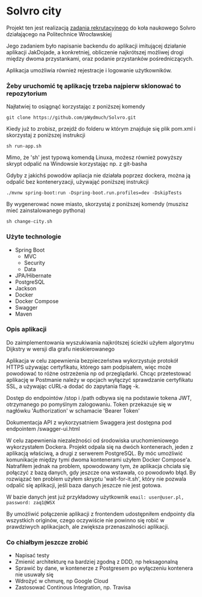 # Solvro city 

Projekt ten jest realizacją [zadania rekrutacyjnego](https://github.com/Solvro/rekrutacja#backend)
do koła naukowego Solvro działającego na Politechnice Wrocławskiej

Jego zadaniem było napisanie backendu do aplikacji imitującej działanie aplikacji JakDojade, a
konkretniej, obliczenie najkrótszej możliwej drogi między dwoma przystankami, oraz podanie przystanków pośredniczących.

Aplikacja umożliwia również rejestracje i logowanie użytkowników.

### Żeby uruchomić tę aplikację  trzeba najpierw sklonować to repozytorium
Najłatwiej to osiągnąć korzystając z poniższej komendy      

``` git clone https://github.com/pWydmuch/Solvro.git ```

Kiedy już to zrobisz, przejdź do folderu w którym znajduje się plik pom.xml i skorzystaj z poniższej instrukcji

``` sh run-app.sh ```

Mimo, że 'sh' jest typową komendą Linuxa, możesz również powyższy skrypt odpalić na Windowsie korzystając np. z git-basha

Gdyby z jakichś powodów apliacja nie działała poprzez dockera, można ją odpalić bez konteneryzacji, używająć poniższej instrukcji
 
``` ./mvnw spring-boot:run -Dspring-boot.run.profiles=dev -DskipTests ```

By wygenerować nowe miasto, skorzystaj z poniższej komendy (muszisz mieć zainstalowanego pythona)

``` sh change-city.sh ```

### Użyte technologie

* Spring Boot
  * MVC
  * Security
  * Data  
* JPA/Hibernate
* PostgreSQL
* Jackson
* Docker
* Docker Compose
* Swagger
* Maven

### Opis aplikacji

Do zaimplementowania wyszukiwania najkrótszej ścieżki użyłem algorytmu Dijkstry w wersji dla grafu nieskierowanego

Aplikacja w celu zapewnienia bezpieczeństwa wykorzystuje protokół HTTPS używając certyfikatu, którego sam podpisałem, więc może powodować to różne ostrzeżenia np od przeglądarki.
Chcąc przetestować aplikację w Postmanie należy w opcjach wyłączyć sprawdzanie certyfikatu SSL, a używając cURL-a dodać do zapytania flagę -k.

Dostęp do endpointów /stop i /path  odbywa się na podstawie tokena JWT, otrzymanego po pomyślnym zalogowaniu. Token przekazuje się w nagłówku 'Authorization' w schamacie 'Bearer Token'  

Dokumentacja API z wykorzysatniem Swaggera jest dostępna pod endpointem /swagger-ui.html

W celu zapewnienia niezależności od środowiska uruchomieniowego wykorzystałem Dockera.
Projekt odpala się na dwóch kontenerach, jeden z aplikacją właściwą, a drugi z serwerem PostgreSQL.
By móc umożliwić komunikacje między tymi dwoma kontenerami użyłem Docker Compose'a. Natrafiłem jednak na problem, spowodowany tym, że
aplikacja chciała się połączyć z bazą danych, gdy jeszcze ona wstawała, co powodowło błąd.
By rozwiązać ten problem użyłem skryptu 'wait-for-it.sh', który nie pozwala odpalić się aplikacji, jeśli baza danych jeszcze nie jest gotowa.

W bazie danych jest już przykładowy użytkownik
```email: user@user.pl, password: zaq1@WSX```

By umożliwić połączenie aplikacji z frontendem udostępniłem endpointy dla wszystkich originów, czego oczywiście nie powinno się robić w prawdziwych aplikacjach, ale zwiększa przenaszalności aplikacji.
 
### Co chiałbym jeszcze zrobić

* Napisać testy
* Zmienić architekturę na bardziej zgodną z DDD, np heksagonalną
* Sprawić by dane, w kontenerze z Postgresem po wyłączeniu kontenera nie usuwały się
* Wdrożyć w chmurę, np Google Cloud
* Zastosować Continous Integration, np. Travisa 
